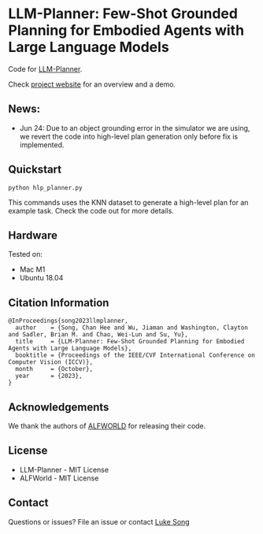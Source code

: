 # LLM-Planner: Few-Shot Grounded Planning for Embodied Agents with Large Language Models 

Code for [LLM-Planner](https://arxiv.org/abs/2212.04088).

Check [project website](https://dki-lab.github.io/LLM-Planner/) for an overview and a demo.

## News:
- Jun 24: Due to an object grounding error in the simulator we are using, we revert the code into high-level plan generation only before fix is implemented.

## Quickstart
`
python hlp_planner.py
`

This commands uses the KNN dataset to generate a high-level plan for an example task.
Check the code out for more details.

<!-- Check `QA.md` for a complete list of questions and answers. -->

## Hardware

Tested on:
- Mac M1
- Ubuntu 18.04

## Citation Information

```
@InProceedings{song2023llmplanner,
  author    = {Song, Chan Hee and Wu, Jiaman and Washington, Clayton and Sadler, Brian M. and Chao, Wei-Lun and Su, Yu},
  title     = {LLM-Planner: Few-Shot Grounded Planning for Embodied Agents with Large Language Models},
  booktitle = {Proceedings of the IEEE/CVF International Conference on Computer Vision (ICCV)},
  month     = {October},
  year      = {2023},
}
```

## Acknowledgements

We thank the authors of [ALFWORLD](https://github.com/alfworld/alfworld/tree/master) for releasing their code.

## License

- LLM-Planner - MIT License
- ALFWorld - MIT License

## Contact

Questions or issues? File an issue or contact [Luke Song](https://chanh.ee)

